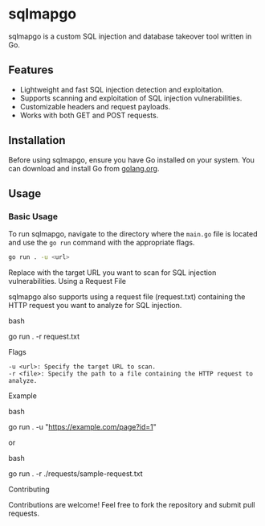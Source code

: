 # sqlmapgo

sqlmapgo is a custom SQL injection and database takeover tool written in Go.

## Features

- Lightweight and fast SQL injection detection and exploitation.
- Supports scanning and exploitation of SQL injection vulnerabilities.
- Customizable headers and request payloads.
- Works with both GET and POST requests.

## Installation

Before using sqlmapgo, ensure you have Go installed on your system. You can download and install Go from [golang.org](https://golang.org/dl/).

## Usage

### Basic Usage

To run sqlmapgo, navigate to the directory where the `main.go` file is located and use the `go run` command with the appropriate flags.

```bash
go run . -u <url>

```

Replace <url> with the target URL you want to scan for SQL injection vulnerabilities.
Using a Request File

sqlmapgo also supports using a request file (request.txt) containing the HTTP request you want to analyze for SQL injection.

bash

go run . -r request.txt

Flags

    -u <url>: Specify the target URL to scan.
    -r <file>: Specify the path to a file containing the HTTP request to analyze.

Example

bash

go run . -u "https://example.com/page?id=1"

or

bash

go run . -r ./requests/sample-request.txt

Contributing

Contributions are welcome! Feel free to fork the repository and submit pull requests.
